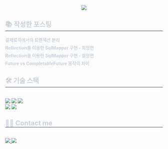 <div align="center">
    <img src="https://capsule-render.vercel.app/api?type=waving&color=gradient&height=180&text=kwanse&animation=fadeIn&fontColor=d9cafe&fontSize=90" />
</div>
<div style="text-align: left;"> 
    <h2 style="border-bottom: 1px solid #21262d; color: #c9d1d9;"> 📚 작성한 포스팅 </h2>  
    <ul style="font-weight: 700; font-size: 15px; text-align: left; color: #c9d1d9; list-style-type: none; padding-left: 0;">
        <li style="margin: 5px 0;"> <a href="https://khan-0103.tistory.com/37" style="color: #c9d1d9; font-size: 14px; text-decoration: none; font-weight: bold;">결제로직에서의 트랜잭션 분리</a></li>
        <li style="margin: 5px 0;"> <a href="https://khan-0103.tistory.com/24" style="color: #c9d1d9; font-size: 14px; text-decoration: none; font-weight: bold;">Reflection을 이용한 SqlMapper 구현 - 희망편</a></li>
        <li style="margin: 5px 0;"> <a href="https://khan-0103.tistory.com/26" style="color: #c9d1d9; font-size: 14px; text-decoration: none; font-weight: bold;">Reflection을 이용한 SqlMapper 구현 - 절망편</a></li>
        <li style="margin: 5px 0;"> <a href="https://khan-0103.tistory.com/21" style="color: #c9d1d9; font-size: 14px; text-decoration: none; font-weight: bold;">Future vs CompletableFuture 동작의 차이</a></li>
    </ul>
</div>
<div style="text-align: left;">
    <h2 style="border-bottom: 1px solid #21262d; color: #c9d1d9;"> 🛠️ 기술 스택 </h2>
    <div style="text-align: left; margin-bottom: 10px;">
    </div>
    <br>
    <div align="left"> 
        <img src="https://img.shields.io/badge/java-007396?style=for-the-badge&logo=java&logoColor=white"> 
        <img src="https://img.shields.io/badge/Spring-6DB33F?style=for-the-badge&logo=Spring&logoColor=white">
        <img src="https://img.shields.io/badge/Spring Boot-6DB33F?style=for-the-badge&logo=Spring Boot&logoColor=white">
        <br>
        <img src="https://img.shields.io/badge/mysql-4479A1?style=for-the-badge&logo=mysql&logoColor=white"> 
        <img src="https://img.shields.io/badge/mongoDB-47A248?style=for-the-badge&logo=MongoDB&logoColor=white">
    </div>
</div>
<div style="text-align: left;">
    <h2 style="border-bottom: 1px solid #21262d; color: #c9d1d9;"> 🧑‍💻 Contact me </h2> <br> 
    <div align="left"> 
        <a href="https://khan-0103.tistory.com"> 
            <img src="https://img.shields.io/badge/Tistory-000000?style=for-the-badge&logo=Tistory&logoColor=white&link=https://khan-0103.tistory.com"> 
        </a>
        <a href="mailto:khan67781397@gmail.com"> 
            <img src="https://img.shields.io/badge/Gmail-EA4335?style=for-the-badge&logo=Gmail&logoColor=white&link=mailto:khan67781397@gmail.com"> 
        </a>
    </div>
    <br>
    <div align="center"></div> 
</div>
